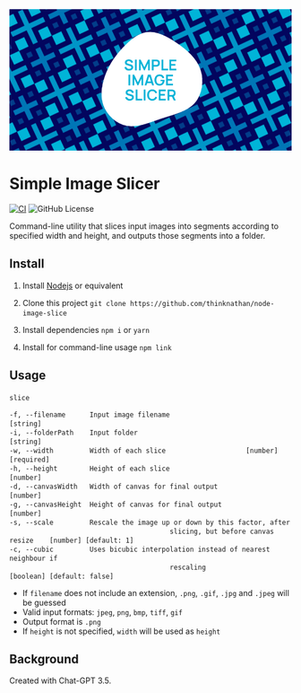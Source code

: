 <img src="_docs/simple-image-slicer.png" alt="Simple Image Slicer">

# Simple Image Slicer

[![CI](https://github.com/thinknathan/node-image-slice/actions/workflows/ci.yml/badge.svg)](https://github.com/thinknathan/node-image-slice/actions/workflows/ci.yml) ![GitHub License](https://img.shields.io/github/license/thinknathan/node-image-slice)

Command-line utility that slices input images into segments according to specified width and height, and outputs those segments into a folder.

## Install

1. Install [Nodejs](https://nodejs.org/en) or equivalent

2. Clone this project
   `git clone https://github.com/thinknathan/node-image-slice`

3. Install dependencies
   `npm i`
   or
   `yarn`

4. Install for command-line usage
   `npm link`

## Usage

`slice`

```
-f, --filename      Input image filename                              [string]
-i, --folderPath    Input folder                                      [string]
-w, --width         Width of each slice                    [number] [required]
-h, --height        Height of each slice                              [number]
-d, --canvasWidth   Width of canvas for final output                  [number]
-g, --canvasHeight  Height of canvas for final output                 [number]
-s, --scale         Rescale the image up or down by this factor, after
										slicing, but before canvas resize    [number] [default: 1]
-c, --cubic         Uses bicubic interpolation instead of nearest neighbour if
										rescaling                       [boolean] [default: false]
```

- If `filename` does not include an extension, `.png`, `.gif`, `.jpg` and `.jpeg` will be guessed
- Valid input formats: `jpeg`, `png`, `bmp`, `tiff`, `gif`
- Output format is `.png`
- If `height` is not specified, `width` will be used as `height`

## Background

Created with Chat-GPT 3.5.
